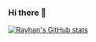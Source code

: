 ### Hi there 👋

[![Rayhan's GitHub stats](https://github-readme-stats.vercel.app/api?username=shadmazumder)](https://github.com/anuraghazra/github-readme-stats&count_private=true&show_icons=true&theme=dark)


<!--
**shadmazumder/shadmazumder** is a ✨ _special_ ✨ repository because its `README.md` (this file) appears on your GitHub profile.

Here are some ideas to get you started:

- 🔭 I’m currently working on ...
- 🌱 I’m currently learning ...
- 👯 I’m looking to collaborate on ...
- 🤔 I’m looking for help with ...
- 💬 Ask me about ...
- 📫 How to reach me: ...
- 😄 Pronouns: ...
- ⚡ Fun fact: ...
-->
